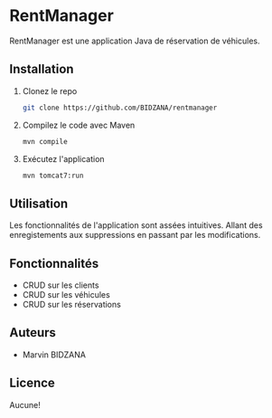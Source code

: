 # RentManager

RentManager est une application Java de réservation de véhicules.

## Installation

1. Clonez le repo
   ```sh
   git clone https://github.com/BIDZANA/rentmanager
   ```
2. Compilez le code avec Maven
   ```sh
   mvn compile
   ```
3. Exécutez l'application
   ```sh
   mvn tomcat7:run
   ```

## Utilisation

Les fonctionnalités de l'application sont assées intuitives. Allant des enregistements aux suppressions en passant par les modifications.

## Fonctionnalités

- CRUD sur les clients
- CRUD sur les véhicules
- CRUD sur les réservations

## Auteurs

- Marvin BIDZANA 

## Licence

Aucune!
